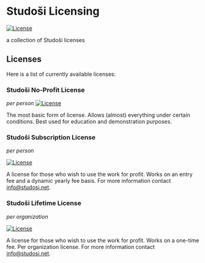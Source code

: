 # Studoši Licensing
[![License](https://img.shields.io/badge/License-Apache%202.0-blue.svg)](https://opensource.org/licenses/Apache-2.0)

a collection of Studoši licenses

## Licenses

Here is a list of currently available licenses:

### Studoši No-Profit License
*per person*
[![License](https://img.shields.io/static/v1?label=License&message=Studo%C5%A1i%20NP&color=43ada9)](licenses/studosi-no-profit-license.txt)

The most basic form of license. Allows (almost) everything under certain conditions. Best used for education and demonstration purposes.

### Studoši Subscription License
*per person*

[![License](https://img.shields.io/static/v1?label=License&message=Studo%C5%A1i%20S&color=43ada9)](licenses/studosi-subscription-license.txt)

A license for those who wish to use the work for profit. Works on an entry fee and a dynamic yearly fee basis. For more information contact [info@studosi.net](mailto:info@studosi.net).

### Studoši Lifetime License
*per organization*

[![License](https://img.shields.io/static/v1?label=License&message=Studo%C5%A1i%20L&color=43ada9)](licenses/studosi-lifetime-license.txt)

A license for those who wish to use the work for profit. Works on a one-time fee. Per organization license. For more information contact [info@studosi.net](mailto:info@studosi.net).
